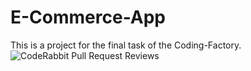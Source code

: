 # E-Commerce-App
This is a project for the final task of the Coding-Factory.
![CodeRabbit Pull Request Reviews](https://img.shields.io/coderabbit/prs/github/liakosV/E-Commerce-App?utm_source=oss&utm_medium=github&utm_campaign=liakosV%2FE-Commerce-App&labelColor=171717&color=FF570A&link=https%3A%2F%2Fcoderabbit.ai&label=CodeRabbit+Reviews)
